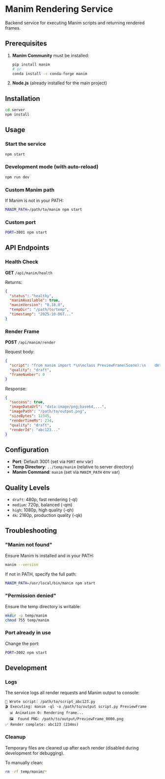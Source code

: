 # Manim Rendering Service

Backend service for executing Manim scripts and returning rendered frames.

## Prerequisites

1. **Manim Community** must be installed:
   ```bash
   pip install manim
   # or
   conda install -c conda-forge manim
   ```

2. **Node.js** (already installed for the main project)

## Installation

```bash
cd server
npm install
```

## Usage

### Start the service

```bash
npm start
```

### Development mode (with auto-reload)

```bash
npm run dev
```

### Custom Manim path

If Manim is not in your PATH:

```bash
MANIM_PATH=/path/to/manim npm start
```

### Custom port

```bash
PORT=3001 npm start
```

## API Endpoints

### Health Check

**GET** `/api/manim/health`

Returns:
```json
{
  "status": "healthy",
  "manimAvailable": true,
  "manimVersion": "0.18.0",
  "tempDir": "/path/to/temp",
  "timestamp": "2025-10-06T..."
}
```

### Render Frame

**POST** `/api/manim/render`

Request body:
```json
{
  "script": "from manim import *\n\nclass PreviewFrame(Scene):\n    def construct(self):\n        ...",
  "quality": "draft",
  "frameNumber": 0
}
```

Response:
```json
{
  "success": true,
  "imageDataUrl": "data:image/png;base64,...",
  "imagePath": "/path/to/output.png",
  "sizeBytes": 12345,
  "renderTimeMs": 234,
  "quality": "draft",
  "renderId": "abc123..."
}
```

## Configuration

- **Port**: Default 3001 (set via `PORT` env var)
- **Temp Directory**: `../temp/manim` (relative to server directory)
- **Manim Command**: `manim` (set via `MANIM_PATH` env var)

## Quality Levels

- `draft`: 480p, fast rendering (-ql)
- `medium`: 720p, balanced (-qm)
- `high`: 1080p, high quality (-qh)
- `4k`: 2160p, production quality (-qk)

## Troubleshooting

### "Manim not found"

Ensure Manim is installed and in your PATH:

```bash
manim --version
```

If not in PATH, specify the full path:

```bash
MANIM_PATH=/usr/local/bin/manim npm start
```

### "Permission denied"

Ensure the temp directory is writable:

```bash
mkdir -p temp/manim
chmod 755 temp/manim
```

### Port already in use

Change the port:

```bash
PORT=3002 npm start
```

## Development

### Logs

The service logs all render requests and Manim output to console:

```
📝 Wrote script: /path/to/script_abc123.py
🎬 Executing: manim -ql -o /path/to/output script.py PreviewFrame
  📊 Animation 0: Rendering frame...
  🖼️  Found PNG: /path/to/output/PreviewFrame_0000.png
✅ Render complete: abc123 (234ms)
```

### Cleanup

Temporary files are cleaned up after each render (disabled during development for debugging).

To manually clean:

```bash
rm -rf temp/manim/*
```
